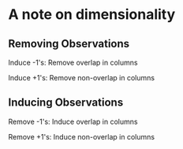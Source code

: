 # A note on dimensionality

## Removing Observations

Induce -1's: Remove overlap in columns

Induce +1's: Remove non-overlap in columns

## Inducing Observations

Remove -1's: Induce overlap in columns

Remove +1's: Induce non-overlap in columns
